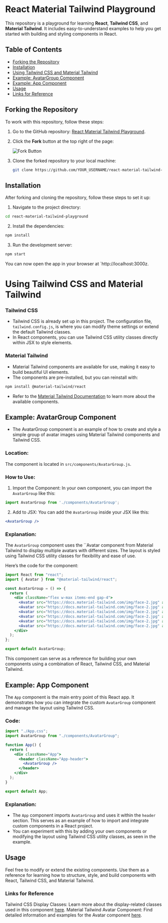 # React Material Tailwind Playground

This repository is a playground for learning **React**, **Tailwind CSS**, and **Material Tailwind**. 
It includes easy-to-understand examples to help you get started with building and styling components in React.

## Table of Contents
- [Forking the Repository](#forking-the-repository)
- [Installation](#installation)
- [Using Tailwind CSS and Material Tailwind](#using-tailwind-css-and-material-tailwind)
- [Example: AvatarGroup Component](#example-avatargroup-component)
- [Example: App Component](#example-app-component)
- [Usage](#usage)
- [Links for Reference](#links-for-reference)

## Forking the Repository

To work with this repository, follow these steps:

1. Go to the GitHub repository: [React Material Tailwind Playground](https://github.com/jamilaferron/react-material-tailwind-playground).
2. Click the **Fork** button at the top right of the page:
   
   ![Fork Button](src/assets/Screenshot_2024-10-18_at_16.56.07.png)

3. Clone the forked repository to your local machine:
   ```bash
   git clone https://github.com/YOUR_USERNAME/react-material-tailwind-playground.git
   ```


## Installation
After forking and cloning the repository, follow these steps to set it up:

1. Navigate to the project directory:
```bash
cd react-material-tailwind-playground
```
2. Install the dependencies:
```bash
npm install
```
3. Run the development server:
```bash
npm start
```
You can now open the app in your browser at `http://localhost:3000z.

# Using Tailwind CSS and Material Tailwind
### Tailwind CSS
- Tailwind CSS is already set up in this project. The configuration file, `tailwind.config.js`, is
  where you can modify theme settings or extend the default Tailwind classes.
- In React components, you can use Tailwind CSS utility classes directly within JSX to style
  elements.
### Material Tailwind
- Material Tailwind components are available for use, making it easy to build beautiful UI
  elements.
- The components are pre-installed, but you can reinstall with:
```bash
npm install @material-tailwind/react
```
- Refer to the [Material Tailwind Documentation](https://www.material-tailwind.com/docs/react/installation) to learn more about the available components.
  
## Example: AvatarGroup Component
- The AvatarGroup component is an example of how to create and style a simple group of avatar
  images using Material Tailwind components and Tailwind CSS.

### Location:
The component is located in `src/components/AvatarGroup.js`.

### How to Use:
1. Import the Component: In your own component, you can import the `AvatarGroup` like this:
```jsx
import AvatarGroup from './components/AvatarGroup';
```

2. Add to JSX: You can add the `AvatarGroup` inside your JSX like this:
```jsx
<AvatarGroup />
```

### Explanation:
The `AvatarGroup` component uses the ``Avatar component from Material Tailwind to display 
multiple avatars with different sizes. The layout is styled using Tailwind CSS utility 
classes for flexibility and ease of use.

Here’s the code for the component:

```jsx
import React from "react";
import { Avatar } from "@material-tailwind/react";

const AvatarGroup = () => {
  return (
    <div className="flex w-max items-end gap-4">
      <Avatar src="https://docs.material-tailwind.com/img/face-2.jpg" alt="avatar" size="xs" />
      <Avatar src="https://docs.material-tailwind.com/img/face-2.jpg" alt="avatar" size="sm" />
      <Avatar src="https://docs.material-tailwind.com/img/face-2.jpg" alt="avatar" size="md" />
      <Avatar src="https://docs.material-tailwind.com/img/face-2.jpg" alt="avatar" size="lg" />
      <Avatar src="https://docs.material-tailwind.com/img/face-2.jpg" alt="avatar" size="xl" />
      <Avatar src="https://docs.material-tailwind.com/img/face-2.jpg" alt="avatar" size="xxl" />
    </div>
  );
};

export default AvatarGroup;
```
This component can serve as a reference for building your own components using a combination of 
React, Tailwind CSS, and Material Tailwind.

## Example: App Component
The `App` component is the main entry point of this React app. It demonstrates how you can integrate 
the custom `AvatarGroup` component and manage the layout using Tailwind CSS.

### Code:
```jsx
import "./App.css";
import AvatarGroup from "./components/AvatarGroup";

function App() {
  return (
    <div className="App">
      <header className="App-header">
        <AvatarGroup />
      </header>
    </div>
  );
}

export default App;
```

### Explanation:
- The `App` component imports `AvatarGroup` and uses it within the `header` section. This serves as an example
  of how to import and integrate custom components in a React project.
- You can experiment with this by adding your own components or modifying the layout using Tailwind CSS
  utility classes, as seen in the example.

## Usage
Feel free to modify or extend the existing components. Use them as a reference for learning how to structure, 
style, and build components with React, Tailwind CSS, and Material Tailwind.



### Links for Reference
Tailwind CSS Display Classes: Learn more about the display-related classes used in this component [here](https://tailwindcss.com/docs/installation).
Material Tailwind Avatar Component: Find detailed information and examples for the Avatar component [here](https://www.material-tailwind.com/docs/react/installation).


